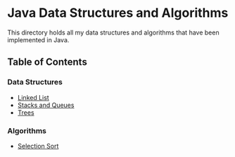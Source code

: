# Java Data Structures and Algorithms

This directory holds all my data structures and algorithms that have been implemented in Java.

## Table of Contents

### Data Structures
- [Linked List](~~~)
- [Stacks and Queues](~~~)
- [Trees](~~~)

### Algorithms
- [Selection Sort](./Selection%20Sort)
